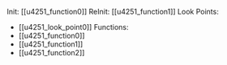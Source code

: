 Init: [[u4251_function0]]
ReInit: [[u4251_function1]]
Look Points:
- [[u4251_look_point0]]
Functions:
- [[u4251_function0]]
- [[u4251_function1]]
- [[u4251_function2]]
